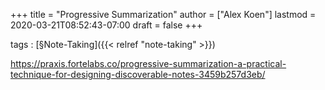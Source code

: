 +++
title = "Progressive Summarization"
author = ["Alex Koen"]
lastmod = 2020-03-21T08:52:43-07:00
draft = false
+++

tags
: [§Note-Taking]({{< relref "note-taking" >}})

<https://praxis.fortelabs.co/progressive-summarization-a-practical-technique-for-designing-discoverable-notes-3459b257d3eb/>
